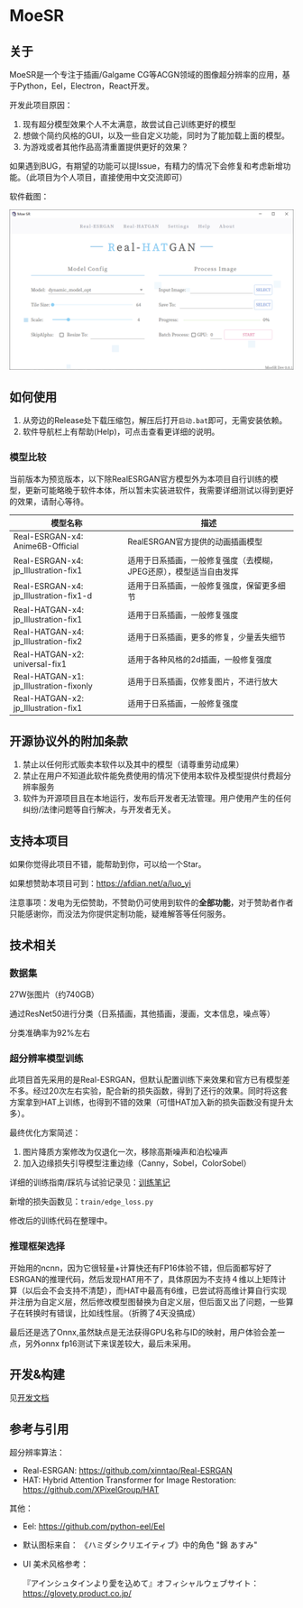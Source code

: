 # MoeSR

## 关于

MoeSR是一个专注于插画/Galgame CG等ACGN领域的图像超分辨率的应用，基于Python，Eel，Electron，React开发。

开发此项目原因：

1. 现有超分模型效果个人不太满意，故尝试自己训练更好的模型
2. 想做个简约风格的GUI，以及一些自定义功能，同时为了能加载上面的模型。
3. 为游戏或者其他作品高清重置提供更好的效果？

如果遇到BUG，有期望的功能可以提Issue，有精力的情况下会修复和考虑新增功能。（此项目为个人项目，直接使用中文交流即可）

软件截图：

![MoeSR-Screenshot](Readme.assets/MoeSR-Screenshot.png)

## 如何使用

1. 从旁边的Release处下载压缩包，解压后打开`启动.bat`即可，无需安装依赖。
2. 软件导航栏上有帮助(Help)，可点击查看更详细的说明。

### 模型比较

当前版本为预览版本，以下除RealESRGAN官方模型外为本项目自行训练的模型，更新可能略晚于软件本体，所以暂未实装进软件，我需要详细测试以得到更好的效果，请耐心等待。

  | 模型名称                                | 描述                                                         |
   | --------------------------------------- | ------------------------------------------------------------ |
   | Real-ESRGAN-x4: Anime6B-Official        | RealESRGAN官方提供的动画插画模型                             |
   | Real-ESRGAN-x4: jp_Illustration-fix1    | 适用于日系插画，一般修复强度（去模糊，JPEG还原），模型适当自由发挥 |
   | Real-ESRGAN-x4: jp_Illustration-fix1-d  | 适用于日系插画，一般修复强度，保留更多细节                   |
   | Real-HATGAN-x4: jp_Illustration-fix1    | 适用于日系插画，一般修复强度                                 |
   | Real-HATGAN-x4: jp_Illustration-fix2    | 适用于日系插画，更多的修复，少量丢失细节                     |
   | Real-HATGAN-x2: universal-fix1          | 适用于各种风格的2d插画，一般修复强度                         |
   | Real-HATGAN-x1: jp_Illustration-fixonly | 适用于日系插画，仅修复图片，不进行放大                       |
   | Real-HATGAN-x2: jp_Illustration-fix1    | 适用于日系插画，一般修复强度                                 |

## 开源协议外的附加条款

1. 禁止以任何形式贩卖本软件以及其中的模型（请尊重劳动成果）
2. 禁止在用户不知道此软件能免费使用的情况下使用本软件及模型提供付费超分辨率服务
3. 软件为开源项目且在本地运行，发布后开发者无法管理。用户使用产生的任何纠纷/法律问题等自行解决，与开发者无关。

## 支持本项目

如果你觉得此项目不错，能帮助到你，可以给一个Star。

如果想赞助本项目可到：https://afdian.net/a/luo_yi

注意事项：发电为无偿赞助，不赞助仍可使用到软件的**全部功能**，对于赞助者作者只能感谢你，而没法为你提供定制功能，疑难解答等任何服务。

## 技术相关

### 数据集

27W张图片（约740GB）

通过ResNet50进行分类（日系插画，其他插画，漫画，文本信息，噪点等）

分类准确率为92%左右

### 超分辨率模型训练

此项目首先采用的是Real-ESRGAN，但默认配置训练下来效果和官方已有模型差不多。经过20次左右实验，配合新的损失函数，得到了还行的效果。同时将这套方案拿到HAT上训练，也得到不错的效果（可惜HAT加入新的损失函数没有提升太多）。

最终优化方案简述：

1. 图片降质方案修改为仅退化一次，移除高斯噪声和泊松噪声
2. 加入边缘损失引导模型注重边缘（Canny，Sobel，ColorSobel）

详细的训练指南/踩坑与试验记录见：[训练笔记](doc/TrainNote.md)

新增的损失函数见：`train/edge_loss.py`

修改后的训练代码在整理中。

### 推理框架选择

开始用的ncnn，因为它很轻量+计算快还有FP16体验不错，但后面都写好了ESRGAN的推理代码，然后发现HAT用不了，具体原因为不支持４维以上矩阵计算（以后会不会支持不清楚），而HAT中最高有6维，已尝试将高维计算自行实现并注册为自定义层，然后修改模型图替换为自定义层，但后面又出了问题，一些算子在转换时有错误，比如线性层。（折腾了4天没搞成）

最后还是选了Onnx,虽然缺点是无法获得GPU名称与ID的映射，用户体验会差一点，另外onnx fp16测试下来误差较大，最后未采用。

## 开发&构建

见[开发文档](doc/develop.md)

## 参考与引用

超分辨率算法：

- Real-ESRGAN: https://github.com/xinntao/Real-ESRGAN
- HAT: Hybrid Attention Transformer for Image Restoration: https://github.com/XPixelGroup/HAT

其他：

- Eel: https://github.com/python-eel/Eel

- 默认图标来自： 《ハミダシクリエイティブ》中的角色 "錦 あすみ"

- UI 美术风格参考：

  『アインシュタインより愛を込めて』オフィシャルウェブサイト：https://glovety.product.co.jp/

